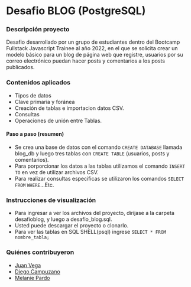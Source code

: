 # Desafio BLOG  (PostgreSQL)

### Descripción proyecto
Desafio desarrollado por un grupo de estudiantes dentro del Bootcamp Fullstack Javascript Trainee al año 2022,  en el que se solicita crear un modelo básico para un blog de página web que registre, usuarios por su correo electrónico puedan hacer posts y comentarios a los posts publicados.

### Contenidos aplicados
- Tipos de datos
- Clave primaria y foránea
- Creación de tablas e importacion datos CSV.
- Consultas
- Operaciones de unión entre Tablas.


#### Paso a paso (resumen)
-  Se crea una base de datos con el comando `CREATE DATABASE` llamada blog_db y luego tres tablas con `CREATE TABLE` (usuarios, posts y comentarios).
-  Para porporcionar los datos a las tablas utilizamos el comando `INSERT TO` en vez de utilizar archivos CSV.
-  Para realizar consultas especificas se utilizaron los comandos `SELECT FROM` `WHERE`...Etc.

### Instrucciones de visualización

- Para ingresar a ver los archivos del proyecto, dirijase a la carpeta desafioblog, y luego a desafio_blog.sql.
- Usted puede descargar el proyecto o clonarlo.
- Para ver las tablas en SQL SHELL(psql) ingrese `SELECT * FROM nombre_tabla;`

### Quiénes contribuyeron

+ [Juan Vega](https://github.com/juanv5)
+ [Diego Campuzano](https://github.com/hermani456)
+ [Melanie Pardo](https://github.com/melaniepardo)